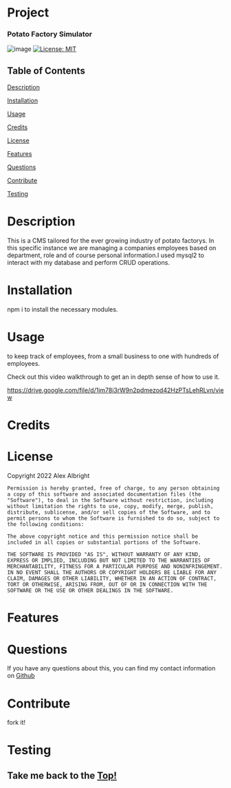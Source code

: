 
  # Project
  
  ### Potato Factory Simulator
  ![image](https://user-images.githubusercontent.com/82853759/164987075-1d85d843-c7ce-4975-aec1-5b83e330dfc0.png)
  [![License: MIT](https://img.shields.io/badge/License-MIT-yellow.svg)](https://opensource.org/licenses/MIT) 

  ## Table of Contents

  [Description](#description)

  [Installation](#installation)

  [Usage](#usage)

  [Credits](#credits)

  [License](#license)

  [Features](#features)

  [Questions](#questions)

  [Contribute](#contribute)

  [Testing](#testing)


# Description
This is a CMS tailored for the ever growing industry of potato factorys. In this specific instance we are managing a companies employees based on department, role and of course personal information.I used mysql2 to interact with my database and perform CRUD operations. 

# Installation
npm i to install the necessary modules. 

# Usage
to keep track of employees, from a small business to one with hundreds of employees. 

Check out this video walkthrough to get an in depth sense of how to use it. 

https://drive.google.com/file/d/1jm78i3rW9n2pdmezod42HzPTsLehRLvn/view

# Credits 



# License
Copyright 2022 Alex Albright

    Permission is hereby granted, free of charge, to any person obtaining a copy of this software and associated documentation files (the "Software"), to deal in the Software without restriction, including without limitation the rights to use, copy, modify, merge, publish, distribute, sublicense, and/or sell copies of the Software, and to permit persons to whom the Software is furnished to do so, subject to the following conditions:
    
    The above copyright notice and this permission notice shall be included in all copies or substantial portions of the Software.
    
    THE SOFTWARE IS PROVIDED "AS IS", WITHOUT WARRANTY OF ANY KIND, EXPRESS OR IMPLIED, INCLUDING BUT NOT LIMITED TO THE WARRANTIES OF MERCHANTABILITY, FITNESS FOR A PARTICULAR PURPOSE AND NONINFRINGEMENT. IN NO EVENT SHALL THE AUTHORS OR COPYRIGHT HOLDERS BE LIABLE FOR ANY CLAIM, DAMAGES OR OTHER LIABILITY, WHETHER IN AN ACTION OF CONTRACT, TORT OR OTHERWISE, ARISING FROM, OUT OF OR IN CONNECTION WITH THE SOFTWARE OR THE USE OR OTHER DEALINGS IN THE SOFTWARE.

# Features


# Questions

If you have any questions about this, you can find my contact information 
on [Github](https://www.github.com/alexarizona00)


# Contribute
fork it!



# Testing







## Take me back to the [Top!](#project)
